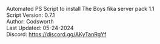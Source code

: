 Automated PS Script to install The Boys fika server pack 1.1 <br />
Script Version: 0.7.1 <br />
Author: Codsworth <br />
Last Updated: 05-24-2024 <br />
Discord: https://discord.gg/AKyTanRgYf <br />

